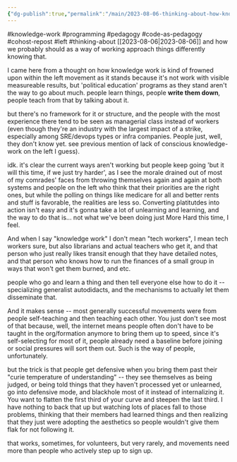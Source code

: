 ```yaml
---
{"dg-publish":true,"permalink":"/main/2023-08-06-thinking-about-how-knowledge-work-is-much-more-pedagogy-than-knowing-things-and-code-itself-is-pedagogy-when-you-aren-t-trying-to-show-off/","noteIcon":"","created":"2023-08-09T14:44:55.939-04:00","updated":"2023-10-06T22:49:47.390-04:00"}
---
```



#knowledge-work #programming #pedagogy #code-as-pedagogy #cohost-repost #left #thinking-about
[[2023-08-06\|2023-08-06]]
and how we probably should as a way of working approach things differently knowing that.

I came here from a thought on how knowledge work is kind of frowned upon within the left movement as it stands because it's not work with visible measureable results, but 'political education' programs as they stand aren't the way to go about much. people learn things, people **write them down**, people teach from that by talking about it.

but there's no framework for it or structure, and the people with the most experience there tend to be seen as managerial class instead of workers (even though they're an industry with the largest impact of a strike, especially among SRE/devops types or infra companies. People just, well, they don't know yet. see previous mention of lack of conscious knowledge-work on the left I guess).

idk. it's clear the current ways aren't working but people keep going 'but it will this time, if we just try harder', as I see the morale drained out of most of my comrades' faces from throwing themselves again and again at both systems and people on the left who think that their priorities are the right ones, but while the polling on things like medicare for all and better rents and stuff is favorable, the realities are less so. Converting platitutdes into action isn't easy and it's gonna take a lot of unlearning and learning, and the way to do that is... not what we've been doing just More Hard this time, I feel.

And when I say "knowledge work" I don't mean "tech workers", I mean tech workers sure, but also librarians and actual teachers who get it, and that person who just really likes transit enough that they have detailed notes, and that person who knows how to run the finances of a small group in ways that won't get them burned, and etc.

people who go and learn a thing and then tell everyone else how to do it -- specializing generalist autodidacts, and the mechanisms to actually let them disseminate that.

And it makes sense -- most generally successful movements were from people self-teaching and then teaching each other. You just don't see most of that because, well, the internet means people often don't have to be taught in the org/formation anymore to bring them up to speed, since it's self-selecting for most of it, people already need a baseline before joining or social pressures will sort them out. Such is the way of people, unfortunately.

but the trick is that people get defensive when you bring them past their "curie temperature of understanding" -- they see themselves as being judged, or being told things that they haven't processed yet or unlearned, go into defensive mode, and blackhole most of it instead of internalizing it. You want to flatten the first third of your curve and steepen the last third. I have nothing to back that up but watching lots of places fall to those problems, thinking that their members had learned things and then realizing that they just were adopting the aesthetics so people wouldn't give them flak for not following it.

that works, sometimes, for volunteers, but very rarely, and movements need more than people who actively step up to sign up.